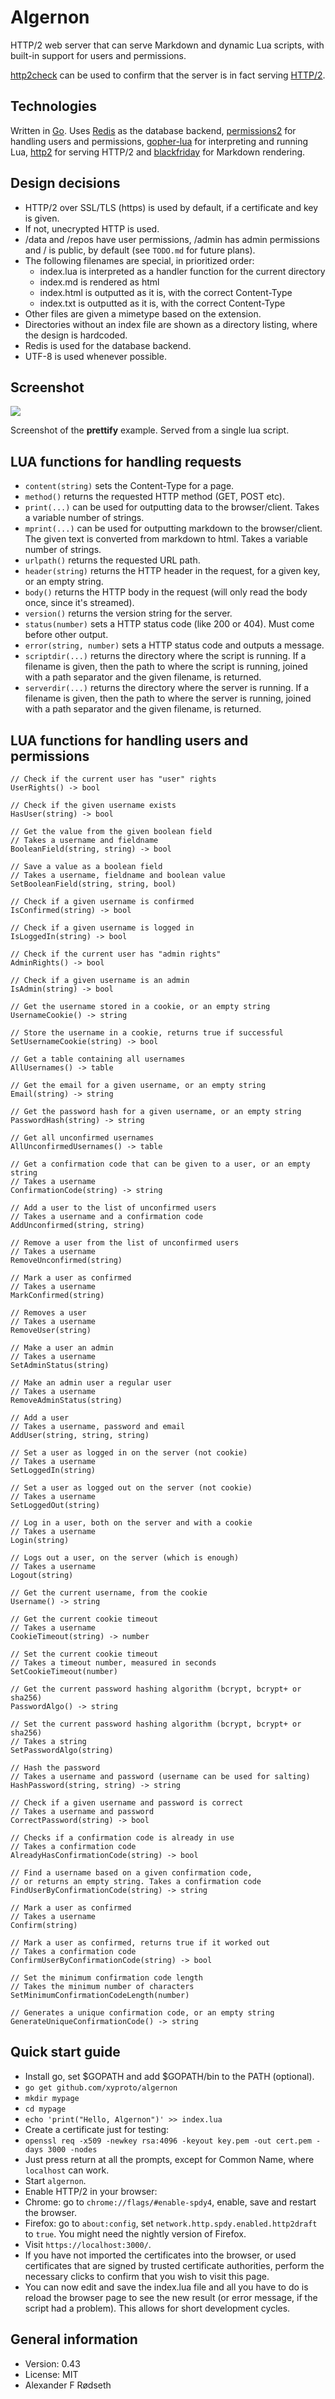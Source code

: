 # Algernon

HTTP/2 web server that can serve Markdown and dynamic Lua scripts, with built-in support for users and permissions.

[http2check](https://github.com/xyproto/http2check) can be used to confirm that the server is in fact serving [HTTP/2](https://tools.ietf.org/html/draft-ietf-httpbis-http2-16).


Technologies
------------

Written in [Go](https://golang.org). Uses [Redis](https://redis.io) as the database backend, [permissions2](https://github.com/xyproto/permissions2) for handling users and permissions, [gopher-lua](https://github.com/yuin/gopher-lua) for interpreting and running Lua, [http2](https://github.com/bradfitz/http2) for serving HTTP/2 and [blackfriday](https://github.com/russross/blackfriday) for Markdown rendering.


Design decisions
----------------

* HTTP/2 over SSL/TLS (https) is used by default, if a certificate and key is given.
* If not, unecrypted HTTP is used.
* /data and /repos have user permissions, /admin has admin permissions and / is public, by default (see `TODO.md` for future plans).
* The following filenames are special, in prioritized order:
    * index.lua is interpreted as a handler function for the current directory
    * index.md is rendered as html
    * index.html is outputted as it is, with the correct Content-Type
    * index.txt is outputted as it is, with the correct Content-Type
* Other files are given a mimetype based on the extension.
* Directories without an index file are shown as a directory listing, where the design is hardcoded.
* Redis is used for the database backend.
* UTF-8 is used whenever possible.


Screenshot
----------

<img src="https://raw.github.com/xyproto/algernon/master/img/screenshot.png">

Screenshot of the **prettify** example. Served from a single lua script.


LUA functions for handling requests
-----------------------------------

* `content(string)` sets the Content-Type for a page.
* `method()` returns the requested HTTP method (GET, POST etc).
* `print(...)` can be used for outputting data to the browser/client. Takes a variable number of strings.
* `mprint(...)` can be used for outputting markdown to the browser/client. The given text is converted from markdown to html. Takes a variable number of strings.
* `urlpath()` returns the requested URL path.
* `header(string)` returns the HTTP header in the request, for a given key, or an empty string.
* `body()` returns the HTTP body in the request (will only read the body once, since it's streamed).
* `version()` returns the version string for the server.
* `status(number)` sets a HTTP status code (like 200 or 404). Must come before other output.
* `error(string, number)` sets a HTTP status code and outputs a message.
* `scriptdir(...)` returns the directory where the script is running. If a filename is given, then the path to where the script is running, joined with a path separator and the given filename, is returned.
* `serverdir(...)` returns the directory where the server is running. If a filename is given, then the path to where the server is running, joined with a path separator and the given filename, is returned.


LUA functions for handling users and permissions
------------------------------------------------

~~~
// Check if the current user has "user" rights
UserRights() -> bool

// Check if the given username exists
HasUser(string) -> bool

// Get the value from the given boolean field
// Takes a username and fieldname
BooleanField(string, string) -> bool

// Save a value as a boolean field
// Takes a username, fieldname and boolean value
SetBooleanField(string, string, bool)

// Check if a given username is confirmed
IsConfirmed(string) -> bool

// Check if a given username is logged in
IsLoggedIn(string) -> bool

// Check if the current user has "admin rights"
AdminRights() -> bool

// Check if a given username is an admin
IsAdmin(string) -> bool

// Get the username stored in a cookie, or an empty string
UsernameCookie() -> string

// Store the username in a cookie, returns true if successful
SetUsernameCookie(string) -> bool

// Get a table containing all usernames
AllUsernames() -> table

// Get the email for a given username, or an empty string
Email(string) -> string

// Get the password hash for a given username, or an empty string
PasswordHash(string) -> string

// Get all unconfirmed usernames
AllUnconfirmedUsernames() -> table

// Get a confirmation code that can be given to a user, or an empty string
// Takes a username
ConfirmationCode(string) -> string

// Add a user to the list of unconfirmed users
// Takes a username and a confirmation code
AddUnconfirmed(string, string)

// Remove a user from the list of unconfirmed users
// Takes a username
RemoveUnconfirmed(string)

// Mark a user as confirmed
// Takes a username
MarkConfirmed(string)

// Removes a user
// Takes a username
RemoveUser(string)

// Make a user an admin
// Takes a username
SetAdminStatus(string)

// Make an admin user a regular user
// Takes a username
RemoveAdminStatus(string)

// Add a user
// Takes a username, password and email
AddUser(string, string, string)

// Set a user as logged in on the server (not cookie)
// Takes a username
SetLoggedIn(string)

// Set a user as logged out on the server (not cookie)
// Takes a username
SetLoggedOut(string)

// Log in a user, both on the server and with a cookie
// Takes a username
Login(string)

// Logs out a user, on the server (which is enough)
// Takes a username
Logout(string)

// Get the current username, from the cookie
Username() -> string

// Get the current cookie timeout
// Takes a username
CookieTimeout(string) -> number

// Set the current cookie timeout
// Takes a timeout number, measured in seconds
SetCookieTimeout(number)

// Get the current password hashing algorithm (bcrypt, bcrypt+ or sha256)
PasswordAlgo() -> string

// Set the current password hashing algorithm (bcrypt, bcrypt+ or sha256)
// Takes a string
SetPasswordAlgo(string)

// Hash the password
// Takes a username and password (username can be used for salting)
HashPassword(string, string) -> string

// Check if a given username and password is correct
// Takes a username and password
CorrectPassword(string) -> bool

// Checks if a confirmation code is already in use
// Takes a confirmation code
AlreadyHasConfirmationCode(string) -> bool

// Find a username based on a given confirmation code,
// or returns an empty string. Takes a confirmation code
FindUserByConfirmationCode(string) -> string

// Mark a user as confirmed
// Takes a username
Confirm(string)

// Mark a user as confirmed, returns true if it worked out
// Takes a confirmation code
ConfirmUserByConfirmationCode(string) -> bool

// Set the minimum confirmation code length
// Takes the minimum number of characters
SetMinimumConfirmationCodeLength(number)

// Generates a unique confirmation code, or an empty string
GenerateUniqueConfirmationCode() -> string
~~~

Quick start guide
-----------------

* Install go, set $GOPATH and add $GOPATH/bin to the PATH (optional).
* `go get github.com/xyproto/algernon`
* `mkdir mypage`
* `cd mypage`
* `echo 'print("Hello, Algernon")' >> index.lua`
* Create a certificate just for testing:
 * `openssl req -x509 -newkey rsa:4096 -keyout key.pem -out cert.pem -days 3000 -nodes`
 * Just press return at all the prompts, except for Common Name, where `localhost` can work.
* Start `algernon`.
* Enable HTTP/2 in your browser:
 * Chrome: go to `chrome://flags/#enable-spdy4`, enable, save and restart the browser.
 * Firefox: go to `about:config`, set `network.http.spdy.enabled.http2draft` to `true`. You might need the nightly version of Firefox.
* Visit `https://localhost:3000/`.
* If you have not imported the certificates into the browser, or used certificates that are signed by trusted certificate authorities, perform the necessary clicks to confirm that you wish to visit this page.
* You can now edit and save the index.lua file and all you have to do is reload the browser page to see the new result (or error message, if the script had a problem). This allows for short development cycles.


General information
-------------------

* Version: 0.43
* License: MIT
* Alexander F Rødseth

